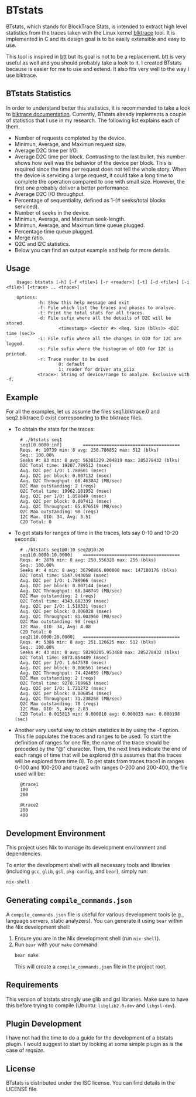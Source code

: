 BTstats
=======

BTstats, which stands for BlockTrace Stats, is intended to extract high level
statistics from the traces taken with the Linux kernel
[blktrace](http://git.kernel.org/?p=linux/kernel/git/axboe/blktrace.git;a=blob;f=README)
tool. It is implemented in C and its design goal is to be easily extensible and
easy to use.

This tool is inspired in
[btt](http://git.kernel.org/?p=linux/kernel/git/axboe/blktrace.git;a=tree;f=btt)
but its goal is not to be a replacement.  btt is very useful as well and you
should probably take a look to it. I created BTstats because is easier for me
to use and extend. It also fits very well to the way I use blktrace.

BTstats Statistics
------------------

In order to understand better this statistics, it is recommended to take a look
to [blktrace
documentation](http://git.kernel.org/?p=linux/kernel/git/axboe/blktrace.git;a=tree;f=doc;).
Currently, BTstats already implements a couple of statistics that I use in my
research. The following list explains each of them. 

- Number of requests completed by the device.
- Minimun, Average, and Maximun request size.
- Average D2C time per I/O.
- Average D2C time per block. Contrasting to the last bullet, this number
  shows how well was the behavior of the device per block. This is required
  since the time per request does not tell the whole story. When the device
  is servicing a large request, it could take a long time to complete the
  operation compared to one with small size. However, the first one probably
  deliver a better performance.
- Average D2C I/O throughput.
- Percentage of sequentiality, defined as 1-(# seeks/total blocks serviced).
- Number of seeks in the device.
- Minimun, Average, and Maximun seek-length.
- Minimun, Average, and Maximun time queue plugged.
- Percentage time queue plugged.
- Merge ratio.
- Q2C and I2C statistics.
- Below you can find an output example and help for more details.

Usage
-----

        Usage: btstats [-h] [-f <file>] [-r <reader>] [-t] [-d <file>] [-i <file>] [<trace> .. <trace>]

        Options:
                -h: Show this help message and exit
                -f: File which list the traces and phases to analyze.
                -t: Print the total stats for all traces.
                -d: File sufix where all the details of D2C will be stored.
                        <timestamp> <Sector #> <Req. Size (blks)> <D2C time (sec)>
                -i: File sufix where all the changes in OIO for I2C are logged.
                -s: File sufix where the histogram of OIO for I2C is printed.
                -r: Trace reader to be used
                        0: default
                        1: reader for driver ata_piix
                <trace>: String of device/range to analyze. Exclusive with -f.

Example
-------

For all the examples, let us assume the files seq1.blktrace.0 and
seq2.blktrace.0 exist corresponding to the blktrace files.

- To obtain the stats for the traces:

		# ./btstats seq1
		seq1[0.0000:inf]        =====================================
		Reqs. #: 10739 min: 8 avg: 250.786852 max: 512 (blks)
		Seq.: 100.00%
		Seeks #: 83 min: 8 avg: 56381229.204819 max: 285278432 (blks)
		D2C Total time: 19207.789512 (msec)
		Avg. D2C per I/O: 1.788601 (msec)
		Avg. D2C per block: 0.007132 (msec)
		Avg. D2C Throughput: 68.463842 (MB/sec)
		D2C Max outstanding: 2 (reqs)
		Q2C Total time: 19962.181952 (msec)
		Avg. Q2C per I/O: 1.858849 (msec)
		Avg. Q2C per block: 0.007412 (msec)
		Avg. Q2C Throughput: 65.876519 (MB/sec)
		Q2C Max outstanding: 98 (reqs)
		I2C Max. OIO: 34, Avg: 3.51
		C2D Total: 0

- To get stats for ranges of time in the traces, lets say 0-10 and 10-20
  seconds:

		# ./btstats seq1@0:10 seq2@10:20
		seq1[0.0000:10.0000]    =====================================
		Reqs. #: 2876 min: 8 avg: 250.556328 max: 256 (blks)
		Seq.: 100.00%
		Seeks #: 4 min: 8 avg: 36798866.000000 max: 147180176 (blks)
		D2C Total time: 5147.943058 (msec)
		Avg. D2C per I/O: 1.789966 (msec)
		Avg. D2C per block: 0.007144 (msec)
		Avg. D2C Throughput: 68.348749 (MB/sec)
		D2C Max outstanding: 2 (reqs)
		Q2C Total time: 4343.682339 (msec)
		Avg. Q2C per I/O: 1.510321 (msec)
		Avg. Q2C per block: 0.006028 (msec)
		Avg. Q2C Throughput: 81.003960 (MB/sec)
		Q2C Max outstanding: 98 (reqs)
		I2C Max. OIO: 34, Avg: 4.08
		C2D Total: 0
		seq2[10.0000:20.0000]   =====================================
		Reqs. #: 5386 min: 8 avg: 251.126625 max: 512 (blks)
		Seq.: 100.00%
		Seeks #: 43 min: 8 avg: 58290205.953488 max: 285278432 (blks)
		D2C Total time: 8873.854489 (msec)
		Avg. D2C per I/O: 1.647578 (msec)
		Avg. D2C per block: 0.006561 (msec)
		Avg. D2C Throughput: 74.424659 (MB/sec)
		D2C Max outstanding: 2 (reqs)
		Q2C Total time: 9270.769963 (msec)
		Avg. Q2C per I/O: 1.721272 (msec)
		Avg. Q2C per block: 0.006854 (msec)
		Avg. Q2C Throughput: 71.238268 (MB/sec)
		Q2C Max outstanding: 70 (reqs)
		I2C Max. OIO: 5, Avg: 2.83
		C2D Total: 0.015813 min: 0.000010 avg: 0.000033 max: 0.000198 (sec)

- Another very useful way to obtain statistics is by using the -f option.
  This file populates the traces and ranges to be used. To start the
  definition of ranges for one file, the name of the trace should be preceded
  by the "@" character. Then, the next lines indicate the end of each range
  of time that will be explored (this assumes that the traces will be
  explored from time 0). To get stats from traces trace1 in ranges 0-100 and
  100-200 and trace2 with ranges 0-200 and 200-400, the file used will be:

		@trace1
		100
		200

		@trace2
		200
		400

Development Environment
-----------------------

This project uses Nix to manage its development environment and dependencies.

To enter the development shell with all necessary tools and libraries
(including `gcc`, `glib`, `gsl`, `pkg-config`, and `bear`), simply run:

```bash
nix-shell
```

Generating `compile_commands.json`
---------------------------------

A `compile_commands.json` file is useful for various development tools (e.g.,
language servers, static analyzers). You can generate it using `bear` within
the Nix development shell:

1.  Ensure you are in the Nix development shell (run `nix-shell`).
2.  Run `bear` with your `make` command:
    ```bash
    bear make
    ```
    This will create a `compile_commands.json` file in the project root.

Requirements
------------

This version of btstats strongly use glib and gsl libraries. Make sure to have
this before trying to compile (Ubuntu: `libglib2.0-dev` and `libgsl-dev`).

Plugin Development
------------------

I have not had the time to do a guide for the development of a btstats
plugin. I would suggest to start by looking at some simple plugin as is
the case of _reqsize_.

License
-------

BTstats is distributed under the ISC license. You can find details in the LICENSE file.
